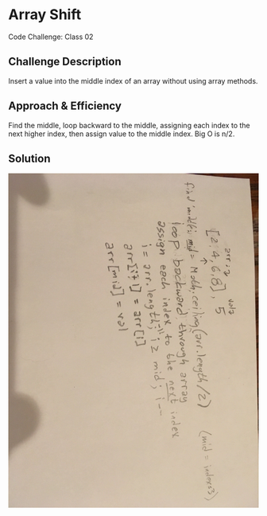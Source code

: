 # Array Shift
Code Challenge: Class 02

## Challenge Description
Insert a value into the middle index of an array without using array methods.

## Approach & Efficiency
Find the middle, loop backward to the middle, assigning each index to the next higher index, then assign value to the middle index. Big O is n/2.

## Solution
![](challenges/assets/array-shift.JPG)